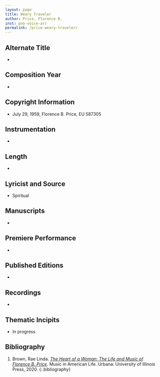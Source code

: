 ```yaml
---
layout: page
title: Weary Traveler
author: Price, Florence B.
inst: pno-voice-arr
permalink: /price-weary-traveler/
---
```


## Alternate Title
- 

## Composition Year
- 

## Copyright Information
- July 29, 1959, Florence B. Price, EU 587305

## Instrumentation
- 

## Length
- 

## Lyricist and Source
- Spiritual

## Manuscripts
- 

## Premiere Performance
- 

## Published Editions
- 

## Recordings
- 

## Thematic Incipits
- In progress

## Bibliography
1. Brown, Rae Linda. <a href="https://www.worldcat.org/title/1122800180" target="_blank">*The Heart of a Woman: The Life and Music of Florence B. Price*</a>. Music in American Life. Urbana: University of Illinois Press, 2020.
{:.bibliography}